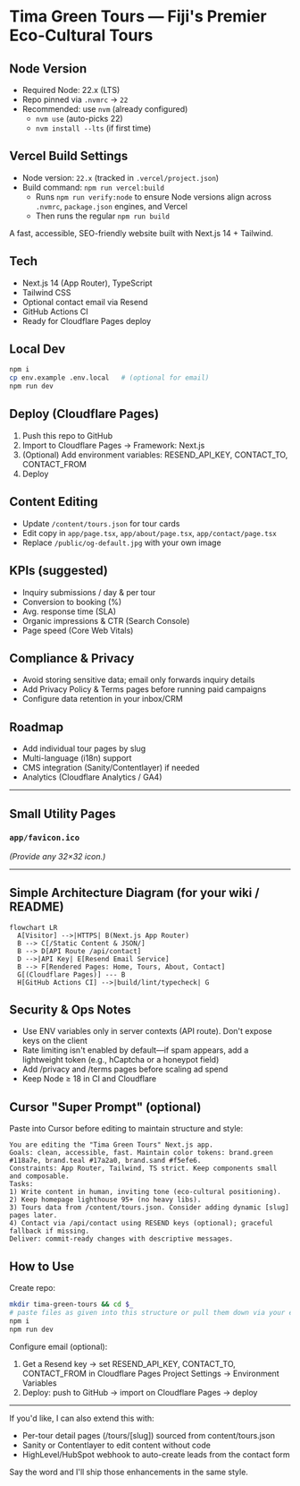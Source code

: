 # Tima Green Tours — Fiji's Premier Eco-Cultural Tours

## Node Version
- Required Node: 22.x (LTS)
- Repo pinned via `.nvmrc` → `22`
- Recommended: use `nvm` (already configured)
  - `nvm use` (auto-picks 22)
  - `nvm install --lts` (if first time)

<!-- no-op: trigger push-based Cloudflare purge -->

## Vercel Build Settings
- Node version: `22.x` (tracked in `.vercel/project.json`)
- Build command: `npm run vercel:build`
  - Runs `npm run verify:node` to ensure Node versions align across `.nvmrc`, `package.json` engines, and Vercel
  - Then runs the regular `npm run build`


A fast, accessible, SEO-friendly website built with Next.js 14 + Tailwind.

## Tech
- Next.js 14 (App Router), TypeScript
- Tailwind CSS
- Optional contact email via Resend
- GitHub Actions CI
- Ready for Cloudflare Pages deploy

## Local Dev
```bash
npm i
cp env.example .env.local   # (optional for email)
npm run dev
```

## Deploy (Cloudflare Pages)
1. Push this repo to GitHub
2. Import to Cloudflare Pages → Framework: Next.js
3. (Optional) Add environment variables: RESEND_API_KEY, CONTACT_TO, CONTACT_FROM
4. Deploy

## Content Editing
- Update `/content/tours.json` for tour cards
- Edit copy in `app/page.tsx`, `app/about/page.tsx`, `app/contact/page.tsx`
- Replace `/public/og-default.jpg` with your own image

## KPIs (suggested)
- Inquiry submissions / day & per tour
- Conversion to booking (%)
- Avg. response time (SLA)
- Organic impressions & CTR (Search Console)
- Page speed (Core Web Vitals)

## Compliance & Privacy
- Avoid storing sensitive data; email only forwards inquiry details
- Add Privacy Policy & Terms pages before running paid campaigns
- Configure data retention in your inbox/CRM

## Roadmap
- Add individual tour pages by slug
- Multi-language (i18n) support
- CMS integration (Sanity/Contentlayer) if needed
- Analytics (Cloudflare Analytics / GA4)

---

## Small Utility Pages

### `app/favicon.ico`
*(Provide any 32×32 icon.)*

---

## Simple Architecture Diagram (for your wiki / README)

```mermaid
flowchart LR
  A[Visitor] -->|HTTPS| B(Next.js App Router)
  B --> C[/Static Content & JSON/]
  B --> D[API Route /api/contact]
  D -->|API Key| E[Resend Email Service]
  B --> F[Rendered Pages: Home, Tours, About, Contact]
  G[(Cloudflare Pages)] --- B
  H[GitHub Actions CI] -->|build/lint/typecheck| G
```

## Security & Ops Notes
- Use ENV variables only in server contexts (API route). Don't expose keys on the client
- Rate limiting isn't enabled by default—if spam appears, add a lightweight token (e.g., hCaptcha or a honeypot field)
- Add /privacy and /terms pages before scaling ad spend
- Keep Node ≥ 18 in CI and Cloudflare

## Cursor "Super Prompt" (optional)
Paste into Cursor before editing to maintain structure and style:
```
You are editing the "Tima Green Tours" Next.js app.
Goals: clean, accessible, fast. Maintain color tokens: brand.green #118a7e, brand.teal #17a2a0, brand.sand #f5efe6.
Constraints: App Router, Tailwind, TS strict. Keep components small and composable.
Tasks:
1) Write content in human, inviting tone (eco-cultural positioning).
2) Keep homepage lighthouse 95+ (no heavy libs).
3) Tours data from /content/tours.json. Consider adding dynamic [slug] pages later.
4) Contact via /api/contact using RESEND keys (optional); graceful fallback if missing.
Deliver: commit-ready changes with descriptive messages.
```

## How to Use
Create repo:
```bash
mkdir tima-green-tours && cd $_
# paste files as given into this structure or pull them down via your editor
npm i
npm run dev
```

Configure email (optional):
1. Get a Resend key → set RESEND_API_KEY, CONTACT_TO, CONTACT_FROM in Cloudflare Pages Project Settings → Environment Variables
2. Deploy: push to GitHub → import on Cloudflare Pages → deploy

---

If you'd like, I can also extend this with:
- Per-tour detail pages (/tours/[slug]) sourced from content/tours.json
- Sanity or Contentlayer to edit content without code
- HighLevel/HubSpot webhook to auto-create leads from the contact form

Say the word and I'll ship those enhancements in the same style.
